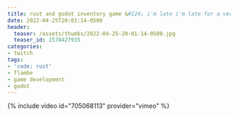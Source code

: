 ```yaml
---
title: rust and godot inventory game &#124; i'm late i'm late for a very important date &#124; oh gosh what am i even doing &#124; please help typing is hard
date: 2022-04-25T20:01:14-0500
header:
  teaser: /assets/thumbs/2022-04-25-20-01-14-0500.jpg
  teaser_id: 1578427915
categories:
- twitch
tags:
- 'code: rust'
- flambe
- game development
- godot
---
```

{% include video id="705068113" provider="vimeo" %}
